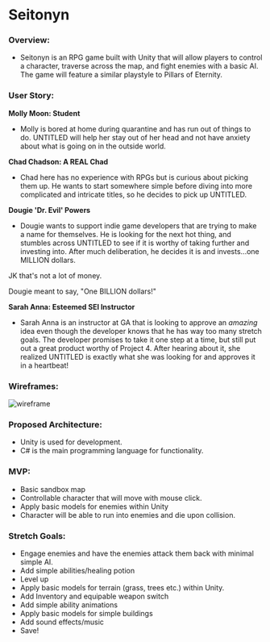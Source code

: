 # Seitonyn

### Overview:
- Seitonyn is an RPG game built with Unity that will allow players to control a character, traverse across the map, and fight enemies with a basic AI. The game will feature a similar playstyle to Pillars of Eternity.

### User Story:
**Molly Moon: Student**

- Molly is bored at home during quarantine and has run out of things to do. UNTITLED will help her stay out of her head and not have anxiety about what is going on in the outside world. 

**Chad Chadson: A REAL Chad**

- Chad here has no experience with RPGs but is curious about picking them up. He wants to start somewhere simple before diving into more complicated and intricate titles, so he decides to pick up UNTITLED.


**Dougie 'Dr. Evil' Powers**

- Dougie wants to support indie game developers that are trying to make a name for themselves. He is looking for the next hot thing, and stumbles across UNTITLED to see if it is worthy of taking further and investing into. After much deliberation, he decides it is and invests...one MILLION dollars.

JK that's not a lot of money. 

Dougie meant to say, "One BILLION dollars!"

**Sarah Anna: Esteemed SEI Instructor**

- Sarah Anna is an instructor at GA that is looking to approve an *amazing* idea even though the developer knows  that he has way too many stretch goals. The developer promises to take it one step at a time, but still put out a great product worthy of Project 4. After hearing about it, she realized UNTITLED is exactly what she was looking for and approves it in a heartbeat!


### Wireframes:
![wireframe](wireframe.png)

### Proposed Architecture:
- Unity is used for development.
- C# is the main programming language for functionality.

### MVP:
- Basic sandbox map
- Controllable character that will move with mouse click.
- Apply basic models for enemies within Unity 
- Character will be able to run into enemies and die upon collision. 

### Stretch Goals:
- Engage enemies and have the enemies attack them back with minimal simple AI.
- Add simple abilities/healing potion
- Level up 
- Apply basic models for terrain (grass, trees etc.) within Unity.
- Add Inventory and equipable weapon switch
- Add simple ability animations
- Apply basic models for simple buildings
-  Add sound effects/music
-  Save!

